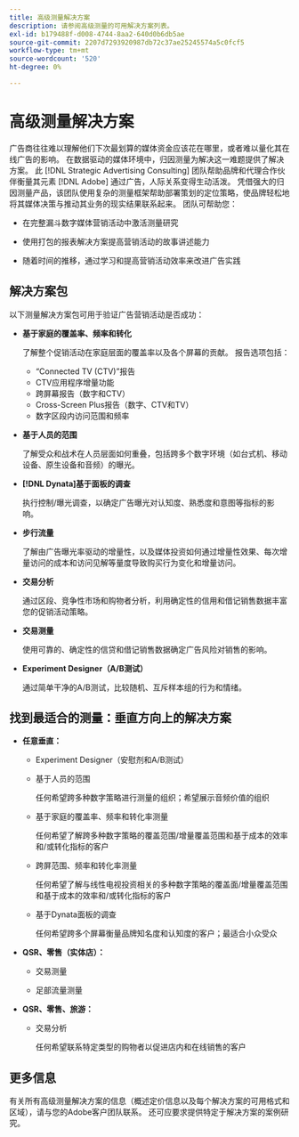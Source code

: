 ```yaml
---
title: 高级测量解决方案
description: 请参阅高级测量的可用解决方案列表。
exl-id: b179488f-d008-4744-8aa2-640d0b6db5ae
source-git-commit: 2207d7293920987db72c37ae25245574a5c0fcf5
workflow-type: tm+mt
source-wordcount: '520'
ht-degree: 0%

---
```


# 高级测量解决方案

广告商往往难以理解他们下次最划算的媒体资金应该花在哪里，或者难以量化其在线广告的影响。 在数据驱动的媒体环境中，归因测量为解决这一难题提供了解决方案。 此 [!DNL Strategic Advertising Consulting] 团队帮助品牌和代理合作伙伴衡量其元素 [!DNL Adobe] 通过广告，人际关系变得生动活泼。 凭借强大的归因测量产品，该团队使用复杂的测量框架帮助部署策划的定位策略，使品牌轻松地将其媒体决策与推动其业务的现实结果联系起来。 团队可帮助您：

* 在完整漏斗数字媒体营销活动中激活测量研究

* 使用打包的报表解决方案提高营销活动的故事讲述能力

* 随着时间的推移，通过学习和提高营销活动效率来改进广告实践

## 解决方案包

以下测量解决方案包可用于验证广告营销活动是否成功：

* **基于家庭的覆盖率、频率和转化**

   了解整个促销活动在家庭层面的覆盖率以及各个屏幕的贡献。 报告选项包括：

   * “Connected TV (CTV)”报告
   * CTV应用程序增量功能
   * 跨屏幕报告（数字和CTV）
   * Cross-Screen Plus报告（数字、CTV和TV）
   * 数字区段内访问范围和频率

* **基于人员的范围**

   了解受众和战术在人员层面如何重叠，包括跨多个数字环境（如台式机、移动设备、原生设备和音频）的曝光。

* **[!DNL Dynata]基于面板的调查**

   执行控制/曝光调查，以确定广告曝光对认知度、熟悉度和意图等指标的影响。

* **步行流量**

   了解由广告曝光率驱动的增量性，以及媒体投资如何通过增量性效果、每次增量访问的成本和访问见解等量度导致购买行为变化和增量访问。

* **交易分析**

   通过区段、竞争性市场和购物者分析，利用确定性的信用和借记销售数据丰富您的促销活动策略。

* **交易测量**

   使用可靠的、确定性的信贷和借记销售数据确定广告风险对销售的影响。

* **Experiment Designer（A/B测试）**

   通过简单干净的A/B测试，比较随机、互斥样本组的行为和情绪。

## 找到最适合的测量：垂直方向上的解决方案

* **任意垂直：**

   * Experiment Designer（安慰剂和A/B测试）

   * 基于人员的范围

      任何希望跨多种数字策略进行测量的组织；希望展示音频价值的组织

   * 基于家庭的覆盖率、频率和转化率测量

      任何希望了解跨多种数字策略的覆盖范围/增量覆盖范围和基于成本的效率和/或转化指标的客户

   * 跨屏范围、频率和转化率测量

      任何希望了解与线性电视投资相关的多种数字策略的覆盖面/增量覆盖范围和基于成本的效率和/或转化指标的客户

   * 基于Dynata面板的调查

      任何希望跨多个屏幕衡量品牌知名度和认知度的客户；最适合小众受众

* **QSR、零售（实体店）：**

   * 交易测量

   * 足部流量测量

* **QSR、零售、旅游：**

   * 交易分析

      任何希望联系特定类型的购物者以促进店内和在线销售的客户

## 更多信息

有关所有高级测量解决方案的信息（概述定价信息以及每个解决方案的可用格式和区域），请与您的Adobe客户团队联系。 还可应要求提供特定于解决方案的案例研究。
